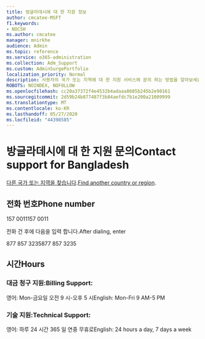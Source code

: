 ```yaml
---
title: 방글라데시에 대 한 지원 정보
author: cmcatee-MSFT
f1.keywords:
- NOCSH
ms.author: cmcatee
manager: mnirkhe
audience: Admin
ms.topic: reference
ms.service: o365-administration
ms.collection: Adm_Support
ms.custom: AdminSurgePortfolio
localization_priority: Normal
description: 사용자의 국가 또는 지역에 대 한 지원 서비스에 문의 하는 방법을 알아보세요.
ROBOTS: NOINDEX, NOFOLLOW
ms.openlocfilehash: cc20a37372f4e4532b4adaaa8605b245b2e90161
ms.sourcegitcommit: 2d59b24b877487f3b84aefdc7b1e200a21009999
ms.translationtype: MT
ms.contentlocale: ko-KR
ms.lasthandoff: 05/27/2020
ms.locfileid: "44398585"
---
```

# <a name="contact-support-for-bangladesh"></a><span data-ttu-id="50f94-103">방글라데시에 대 한 지원 문의</span><span class="sxs-lookup"><span data-stu-id="50f94-103">Contact support for Bangladesh</span></span>

<span data-ttu-id="50f94-104">[다른 국가 또는 지역을 찾습니다](../contact-support-for-business-products.md).</span><span class="sxs-lookup"><span data-stu-id="50f94-104">[Find another country or region](../contact-support-for-business-products.md).</span></span>

## <a name="phone-number"></a><span data-ttu-id="50f94-105">전화 번호</span><span class="sxs-lookup"><span data-stu-id="50f94-105">Phone number</span></span>
<span data-ttu-id="50f94-106">157 0011</span><span class="sxs-lookup"><span data-stu-id="50f94-106">157 0011</span></span>

<span data-ttu-id="50f94-107">전화 건 후에 다음을 입력 합니다.</span><span class="sxs-lookup"><span data-stu-id="50f94-107">After dialing, enter</span></span>

<span data-ttu-id="50f94-108">877 857 3235</span><span class="sxs-lookup"><span data-stu-id="50f94-108">877 857 3235</span></span>

## <a name="hours"></a><span data-ttu-id="50f94-109">시간</span><span class="sxs-lookup"><span data-stu-id="50f94-109">Hours</span></span>
### <a name="billing-support"></a><span data-ttu-id="50f94-110">대금 청구 지원:</span><span class="sxs-lookup"><span data-stu-id="50f94-110">Billing Support:</span></span>

<span data-ttu-id="50f94-111">영어: Mon-금요일 오전 9 시-오후 5 시</span><span class="sxs-lookup"><span data-stu-id="50f94-111">English: Mon-Fri 9 AM-5 PM</span></span>

### <a name="technical-support"></a><span data-ttu-id="50f94-112">기술 지원:</span><span class="sxs-lookup"><span data-stu-id="50f94-112">Technical Support:</span></span>

<span data-ttu-id="50f94-113">영어: 하루 24 시간 365 일 연중 무휴로</span><span class="sxs-lookup"><span data-stu-id="50f94-113">English: 24 hours a day, 7 days a week</span></span>
